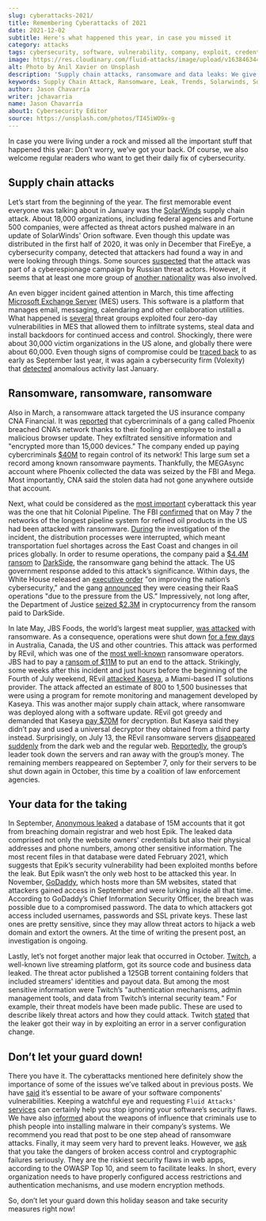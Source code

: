 ```yaml
---
slug: cyberattacks-2021/
title: Remembering Cyberattacks of 2021
date: 2021-12-02
subtitle: Here's what happened this year, in case you missed it
category: attacks
tags: cybersecurity, software, vulnerability, company, exploit, credential
image: https://res.cloudinary.com/fluid-attacks/image/upload/v1638463448/blog/cyberattacks-2021/cover_cyberattacks.webp
alt: Photo by Anil Xavier on Unsplash
description: 'Supply chain attacks, ransomware and data leaks: We give you a short summary of the major cyberattacks of 2021.'
keywords: Supply Chain Attack, Ransomware, Leak, Trends, Solarwinds, Software, Darkside, Ethical Hacking, Pentesting
author: Jason Chavarría
writer: jchavarria
name: Jason Chavarría
about1: Cybersecurity Editor
source: https://unsplash.com/photos/TI45iWO9x-g
---
```


In case you were living under a rock and missed all the important stuff
that happened this year: Don’t worry, we’ve got your back. Of course, we
also welcome regular readers who want to get their daily fix of
cybersecurity.

## Supply chain attacks

Let’s start from the beginning of the year. The first memorable event
everyone was talking about in January was the
[SolarWinds](../solarwinds-attack/) supply chain attack. About 18,000
organizations, including federal agencies and Fortune 500 companies,
were affected as threat actors pushed malware in an update of
SolarWinds' Orion software. Even though this update was distributed in
the first half of 2020, it was only in December that FireEye, a
cybersecurity company, detected that attackers had found a way in and
were looking through things. Some sources
[suspected](https://www.reuters.com/article/us-usa-cyber-amazon-com-exclsuive-idUSKBN28N0PG)
that the attack was part of a cyberespionage campaign by Russian threat
actors. However, it seems that at least one more group of [another
nationality](https://www.reuters.com/article/us-cyber-solarwinds-china/exclusive-suspected-chinese-hackers-used-solarwinds-bug-to-spy-on-u-s-payroll-agency-sources-idUSKBN2A22K8)
was also involved.

An even bigger incident gained attention in March, this time affecting
[Microsoft Exchange Server](../exchange-server-hack/) (MES) users. This
software is a platform that manages email, messaging, calendaring and
other collaboration utilities. What happened is
[several](https://www.checkpoint.com/downloads/resources/cyber-attack-trends-report-mid-year-2021.pdf)
threat groups exploited four zero-day vulnerabilities in MES that
allowed them to infiltrate systems, steal data and install backdoors for
continued access and control. Shockingly, there were about 30,000 victim
organizations in the US alone, and globally there were about 60,000.
Even though signs of compromise could be [traced
back](https://us-cert.cisa.gov/ncas/current-activity/2021/03/04/update-alert-mitigating-microsoft-exchange-server-vulnerabilities)
to as early as September last year, it was again a cybersecurity firm
(Volexity) that
[detected](https://www.volexity.com/blog/2021/03/02/active-exploitation-of-microsoft-exchange-zero-day-vulnerabilities/)
anomalous activity last January.

## Ransomware, ransomware, ransomware

Also in March, a ransomware attack targeted the US insurance company CNA
Financial. It was
[reported](https://www.bleepingcomputer.com/news/security/ransomware-gang-breached-cna-s-network-via-fake-browser-update/)
that cybercriminals of a gang called Phoenix breached CNA’s network
thanks to their fooling an employee to install a malicious browser
update. They exfiltrated sensitive information and "encrypted more than
15,000 devices." The company ended up paying cybercriminals
[$40M](https://www.zdnet.com/article/us-insurance-giant-cna-financial-paid-40-million-ransom-to-wrestle-back-control-of-systems/)
to regain control of its network\! This large sum set a record among
known ransomware payments. Thankfully, the MEGAsync account where
Phoenix collected the data was seized by the FBI and Mega. Most
importantly, CNA said the stolen data had not gone anywhere outside that
account.

Next, what could be considered as the [most
important](https://gizmodo.com/the-biggest-hacks-of-2021-so-far-1847157024/slides/5)
cyberattack this year was the one that hit Colonial Pipeline. The FBI
[confirmed](https://www.fbi.gov/news/pressrel/press-releases/fbi-statement-on-network-disruption-at-colonial-pipeline)
that on May 7 the networks of the longest pipeline system for refined
oil products in the US had been attacked with ransomware.
[During](https://www.checkpoint.com/downloads/resources/cyber-attack-trends-report-mid-year-2021.pdf)
the investigation of the incident, the distribution processes were
interrupted, which meant transportation fuel shortages across the East
Coast and changes in oil prices globally. In order to resume operations,
the company paid a [$4.4M
ransom](https://www.zdnet.com/article/colonial-pipeline-ceo-paying-darkside-ransom-was-the-right-thing-to-do-for-the-country/)
to [DarkSide](../pipeline-ransomware-darkside/), the ransomware gang
behind the attack. The US government response added to this attack’s
significance. Within days, the White House released an [executive
order](https://www.whitehouse.gov/briefing-room/presidential-actions/2021/05/12/executive-order-on-improving-the-nations-cybersecurity/)
"on improving the nation’s cybersecurity," and the gang
[announced](https://www.washingtonpost.com/technology/2021/05/14/darkside-ransomware-shutting-down/)
they were ceasing their RaaS operations "due to the pressure from the
US." Impressively, not long after, the Department of Justice [seized
$2.3M](https://www.justice.gov/opa/pr/department-justice-seizes-23-million-cryptocurrency-paid-ransomware-extortionists-darkside)
in cryptocurrency from the ransom paid to DarkSide.

In late May, JBS Foods, the world’s largest meat supplier, [was
attacked](../jbs-revil-cyberattack/) with ransomware. As a consequence,
operations were shut down [for a few
days](https://www.cshub.com/attacks/articles/iotw-jbs-recovers-quickly-from-a-ransomware-attack)
in Australia, Canada, the US and other countries. This attack was
performed by REvil, which was one of the [most
well-known](https://www.zdnet.com/article/the-ransomware-landscape-is-more-crowded-than-you-think/)
ransomware operators. JBS had to pay a [ransom of
$11M](https://www.bbc.com/news/business-57423008) to put an end to the
attack. Strikingly, some weeks after this incident and just hours before
the beginning of the Fourth of July weekend, REvil [attacked
Kaseya](https://www.zdnet.com/article/updated-kaseya-ransomware-attack-faq-what-we-know-now/),
a Miami-based IT solutions provider. The attack affected an estimate of
800 to 1,500 businesses that were using a program for remote monitoring
and management developed by Kaseya. This was another major supply chain
attack, where ransomware was deployed along with a software update.
REvil got greedy and demanded that Kaseya [pay
$70M](https://www.zdnet.com/article/kaseya-denies-paying-ransom-for-decryptor-refuses-comment-on-nda/)
for decryption. But Kaseya said they didn’t pay and used a universal
decryptor they obtained from a third party instead. Surprisingly, on
July 13, the REvil ransomware servers [disappeared
suddenly](https://www.bbc.com/news/technology-57826851) from the dark
web and the regular web.
[Reportedly](https://therecord.media/revil-gang-shuts-down-for-the-second-time-after-its-tor-servers-were-hacked/),
the group’s leader took down the servers and ran away with the group’s
money. The remaining members reappeared on September 7, only for their
servers to be shut down again in October, this time by a coalition of
law enforcement agencies.

## Your data for the taking

In September, [Anonymous leaked](../epik-hack/) a database of 15M
accounts that it got from breaching domain registrar and web host Epik.
The leaked data comprised not only the website owners' credentials but
also their physical addresses and phone numbers, among other sensitive
information. The most recent files in that database were dated February
2021, which suggests that Epik’s security vulnerability had been
exploited months before the leak. But Epik wasn’t the only web host to
be attacked this year. In November,
[GoDaddy](https://threatpost.com/godaddys-latest-breach-customers/176530/),
which hosts more than 5M websites, stated that attackers gained access
in September and were lurking inside all that time. According to
GoDaddy’s Chief Information Security Officer, the breach was possible
due to a compromised password. The data to which attackers got access
included usernames, passwords and SSL private keys. These last ones are
pretty sensitive, since they may allow threat actors to hijack a web
domain and extort the owners. At the time of writing the present post,
an investigation is ongoing.

Lastly, let’s not forget another major leak that occurred in October.
[Twitch](https://therecord.media/twitch-source-code-and-business-data-leaked-on-4chan/),
a well-known live streaming platform, got its source code and business
data leaked. The threat actor published a 125GB torrent containing
folders that included streamers' identities and payout data. But among
the most sensitive information were Twitch’s "authentication mechanisms,
admin management tools, and data from Twitch’s internal security team."
For example, their threat models have been made public. These are used
to describe likely threat actors and how they could attack. Twitch
[stated](https://blog.twitch.tv/en/2021/10/15/updates-on-the-twitch-security-incident/)
that the leaker got their way in by exploiting an error in a server
configuration change.

## Don’t let your guard down\!

There you have it. The cyberattacks mentioned here definitely show the
importance of some of the issues we’ve talked about in previous posts.
We have [said](../close-invisible-doors/) it’s essential to be aware of
your software components' vulnerabilities. Keeping a watchful eye and
requesting `Fluid Attacks'`
[services](../../services/continuous-hacking/) can certainly help you
stop ignoring your software’s security flaws. We have also
[informed](../social-engineering/) about the weapons of influence that
criminals use to phish people into installing malware in their company’s
systems. We recommend you read that post to be one step ahead of
ransomware attacks. Finally, it may seem very hard to prevent leaks.
However, we [ask](../owasp-top-10-2021/) that you take the dangers of
broken access control and cryptographic failures seriously. They are the
riskiest security flaws in web apps, according to the OWASP Top 10, and
seem to facilitate leaks. In short, every organization needs to have
properly configured access restrictions and authentication mechanisms,
and use modern encryption methods.

So, don’t let your guard down this holiday season and take security
measures right now\!
